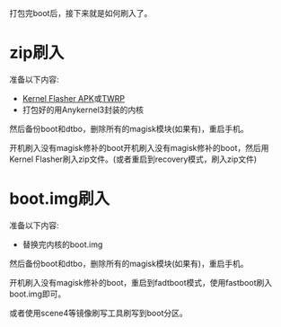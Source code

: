 打包完boot后，接下来就是如何刷入了。

# zip刷入

准备以下内容:

- [Kernel Flasher APK](https://github.com/capntrips/KernelFlasher/releases)或[TWRP](https://twrp.me/)
- 打包好的用Anykernel3封装的内核

然后备份boot和dtbo，删除所有的magisk模块(如果有)，重启手机。

开机刷入没有magisk修补的boot开机刷入没有magisk修补的boot，然后用Kernel Flasher刷入zip文件。(或者重启到recovery模式，刷入zip文件)

# boot.img刷入

准备以下内容:
- 替换完内核的boot.img

然后备份boot和dtbo，删除所有的magisk模块(如果有)，重启手机。

开机刷入没有magisk修补的boot，重启到fadtboot模式，使用fastboot刷入boot.img即可。

或者使用scene4等镜像刷写工具刷写到boot分区。
